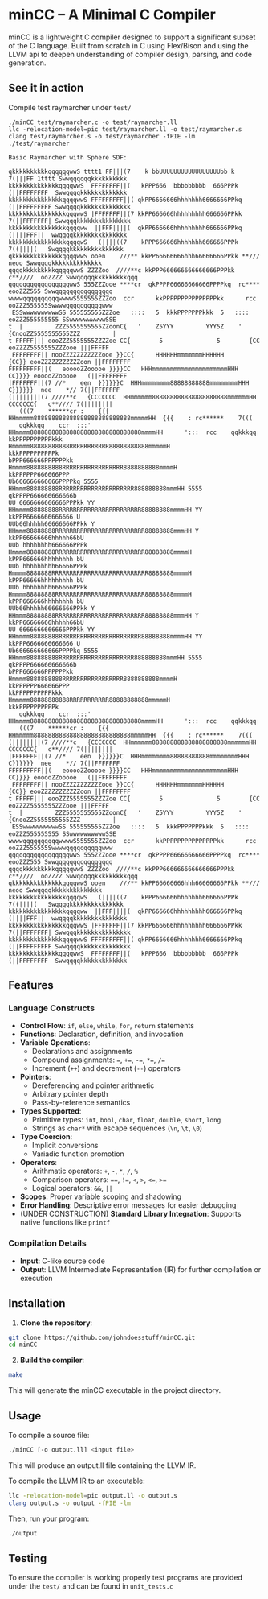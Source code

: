 # minCC – A Minimal C Compiler

minCC is a lightweight C compiler designed to support a significant subset of the C language. Built from scratch in C using Flex/Bison and using the LLVM api to deepen understanding of compiler design, parsing, and code generation.

## See it in action

Compile test raymarcher under `test/`

```
./minCC test/raymarcher.c -o test/raymarcher.ll
llc -relocation-model=pic test/raymarcher.ll -o test/raymarcher.s
clang test/raymarcher.s -o test/raymarcher -fPIE -lm
./test/raymarcher

Basic Raymarcher with Sphere SDF:

qkkkkkkkkkkqqqqqqwwS tttt1 FF|||(7    k bbUUUUUUUUUUUUUUUUUbb k    7(|||FF 1tttt Swwqqqqqqkkkkkkkkkk
kkkkkkkkkkkkkkqqqqwwS  FFFFFFFF||(   kPPP666  bbbbbbbbb  666PPPk   (||FFFFFFFF  Swwqqqqkkkkkkkkkkkkk
kkkkkkkkkkkkkkkqqqqwwS FFFFFFFFF||( qkPP6666666hhhhhhh6666666PPkq (||FFFFFFFFF Swwqqqqkkkkkkkkkkkkkk
kkkkkkkkkkkkkkkkqqqwwS |FFFFFFF||(7 kkPP666666hhhhhhhhh666666PPkk 7(||FFFFFFF| Swwqqqkkkkkkkkkkkkkkk
kkkkkkkkkkkkkkkkqqqqww  ||FFF||||(  qkPP666666hhhhhhhhh666666PPkq  (||||FFF||  wwqqqqkkkkkkkkkkkkkkk
kkkkkkkkkkkkkkkkqqqqwS   (||||((7    kPPP666666hhhhhhh666666PPPk    7((||||(   Swqqqqkkkkkkkkkkkkkkk
qkkkkkkkkkkkkkkqqqqwwS ooen    ///** kkPP66666666hhh66666666PPkk **///    neoo Swwqqqqkkkkkkkkkkkkkk
qqqqkkkkkkkkkqqqqqwwS ZZZZoo  ////**c kkPPP666666666666666PPPkk c**////  ooZZZZ Swwqqqqqkkkkkkkkkqqq
qqqqqqqqqqqqqqqqqwwS 555ZZZooe ****cr  qkPPPP66666666666PPPPkq  rc**** eooZZZ555 Swwqqqqqqqqqqqqqqqq
wwwwqqqqqqqqqqwwwwS555555ZZZoo  ccr      kkPPPPPPPPPPPPPPPkk      rcc  ooZZZ555555Swwwwqqqqqqqqqqwww
 ESSwwwwwwwwwwSS 555555555ZZZoe   ::::   5  kkkPPPPPPPkkk  5   ::::   eoZZZ555555555 SSwwwwwwwwwwSSE
t  |         ZZZ5555555555ZZoonC{   '    Z5YYY         YYY5Z    '   {CnooZZ5555555555ZZZ         |
t FFFFF||| eooZZZ5555555ZZZZoe CC{        5               5        {CC eoZZZZ5555555ZZZooe |||FFFFF
 FFFFFFFF|| nooZZZZZZZZZZZooe }}CC{      HHHHHHmmmmmmmHHHHHH      {CC}} eooZZZZZZZZZZZoon ||FFFFFFFF
FFFFFFFFF||(   eooooZZooooe }}}}CC   HHHmmmmmmmmmmmmmmmmmmmmmHHH   CC}}}} eooooZZooooe   (||FFFFFFFF
|FFFFFFF||(7 //*    een  }}}}}}C  HHHmmmmmmmm88888888888mmmmmmmmHHH  C}}}}}}  nee    *// 7(||FFFFFFF
(||||||||(7 ////**c   {CCCCCCC  HHmmmmmm888888888888888888888mmmmmmHH  CCCCCCC{   c**//// 7(||||||||
   (((7    ******cr :    {{{  HHmmmmm888888888888888888888888888mmmmmHH  {{{    : rc******    7(((
   qqkkkqq    ccr  :::'      HHmmmm8888888888888888888888888888888mmmmHH      ':::  rcc    qqkkkqq
kkPPPPPPPPPPkkk             Hmmmmm88888888888RRRRRRRRRRR88888888888mmmmmH             kkkPPPPPPPPPPk
bPPP666666PPPPPPkk         Hmmmm8888888888RRRRRRRRRRRRRRRRR8888888888mmmmH         kkPPPPPP666666PPP
Ub666666666666PPPPkq 5555 HHmmm888888888RRRRRRRRRRRRRRRRRRRRR888888888mmmHH 5555 qkPPPP666666666666b
UU 6666666666666PPPkk YY HHmmmm88888888RRRRRRRRRRRRRRRRRRRRRRR88888888mmmmHH YY kkPPP6666666666666 U
UUb66hhhhh66666666PPkk Y HHmmm88888888RRRRRRRRRRRRRRRRRRRRRRRRR88888888mmmHH Y kkPP66666666hhhhh66bU
UUb hhhhhhhh666666PPPk   Hmmmm88888888RRRRRRRRRRRRRRRRRRRRRRRRR88888888mmmmH   kPPP666666hhhhhhhh bU
UUb hhhhhhhhh66666PPPk   Hmmmm8888888RRRRRRRRRRRRRRRRRRRRRRRRRRR8888888mmmmH   kPPP66666hhhhhhhhh bU
UUb hhhhhhhh666666PPPk   Hmmmm88888888RRRRRRRRRRRRRRRRRRRRRRRRR88888888mmmmH   kPPP666666hhhhhhhh bU
UUb66hhhhh66666666PPkk Y HHmmm88888888RRRRRRRRRRRRRRRRRRRRRRRRR88888888mmmHH Y kkPP66666666hhhhh66bU
UU 6666666666666PPPkk YY HHmmmm88888888RRRRRRRRRRRRRRRRRRRRRRR88888888mmmmHH YY kkPPP6666666666666 U
Ub666666666666PPPPkq 5555 HHmmm888888888RRRRRRRRRRRRRRRRRRRRR888888888mmmHH 5555 qkPPPP666666666666b
bPPP666666PPPPPPkk         Hmmmm8888888888RRRRRRRRRRRRRRRRR8888888888mmmmH         kkPPPPPP666666PPP
kkPPPPPPPPPPkkk             Hmmmmm88888888888RRRRRRRRRRR88888888888mmmmmH             kkkPPPPPPPPPPk
   qqkkkqq    ccr  :::'      HHmmmm8888888888888888888888888888888mmmmHH      ':::  rcc    qqkkkqq
   (((7    ******cr :    {{{  HHmmmmm888888888888888888888888888mmmmmHH  {{{    : rc******    7(((
(||||||||(7 ////**c   {CCCCCCC  HHmmmmmm888888888888888888888mmmmmmHH  CCCCCCC{   c**//// 7(||||||||
|FFFFFFF||(7 //*    een  }}}}}}C  HHHmmmmmmmm88888888888mmmmmmmmHHH  C}}}}}}  nee    *// 7(||FFFFFFF
FFFFFFFFF||(   eooooZZooooe }}}}CC   HHHmmmmmmmmmmmmmmmmmmmmmHHH   CC}}}} eooooZZooooe   (||FFFFFFFF
 FFFFFFFF|| nooZZZZZZZZZZZooe }}CC{      HHHHHHmmmmmmmHHHHHH      {CC}} eooZZZZZZZZZZZoon ||FFFFFFFF
t FFFFF||| eooZZZ5555555ZZZZoe CC{        5               5        {CC eoZZZZ5555555ZZZooe |||FFFFF
t  |         ZZZ5555555555ZZoonC{   '    Z5YYY         YYY5Z    '   {CnooZZ5555555555ZZZ         |
 ESSwwwwwwwwwwSS 555555555ZZZoe   ::::   5  kkkPPPPPPPkkk  5   ::::   eoZZZ555555555 SSwwwwwwwwwwSSE
wwwwqqqqqqqqqqwwwwS555555ZZZoo  ccr      kkPPPPPPPPPPPPPPPkk      rcc  ooZZZ555555Swwwwqqqqqqqqqqwww
qqqqqqqqqqqqqqqqqwwS 555ZZZooe ****cr  qkPPPP66666666666PPPPkq  rc**** eooZZZ555 Swwqqqqqqqqqqqqqqqq
qqqqkkkkkkkkkqqqqqwwS ZZZZoo  ////**c kkPPP666666666666666PPPkk c**////  ooZZZZ Swwqqqqqkkkkkkkkkqqq
qkkkkkkkkkkkkkkqqqqwwS ooen    ///** kkPP66666666hhh66666666PPkk **///    neoo Swwqqqqkkkkkkkkkkkkkk
kkkkkkkkkkkkkkkkqqqqwS   (||||((7    kPPP666666hhhhhhh666666PPPk    7((||||(   Swqqqqkkkkkkkkkkkkkkk
kkkkkkkkkkkkkkkkqqqqww  ||FFF||||(  qkPP666666hhhhhhhhh666666PPkq  (||||FFF||  wwqqqqkkkkkkkkkkkkkkk
kkkkkkkkkkkkkkkkqqqwwS |FFFFFFF||(7 kkPP666666hhhhhhhhh666666PPkk 7(||FFFFFFF| Swwqqqkkkkkkkkkkkkkkk
kkkkkkkkkkkkkkkqqqqwwS FFFFFFFFF||( qkPP6666666hhhhhhh6666666PPkq (||FFFFFFFFF Swwqqqqkkkkkkkkkkkkkk
kkkkkkkkkkkkkkqqqqwwS  FFFFFFFF||(   kPPP666  bbbbbbbbb  666PPPk   (||FFFFFFFF  Swwqqqqkkkkkkkkkkkkk
```


## Features

### Language Constructs

- **Control Flow**: `if`, `else`, `while`, `for`, `return` statements
- **Functions**: Declaration, definition, and invocation
- **Variable Operations**:
  - Declarations and assignments
  - Compound assignments: `=`, `+=`, `-=`, `*=`, `/=`
  - Increment (`++`) and decrement (`--`) operators
- **Pointers**:
  - Dereferencing and pointer arithmetic
  - Arbitrary pointer depth
  - Pass-by-reference semantics
- **Types Supported**:
  - Primitive types: `int`, `bool`, `char`, `float`, `double`, `short`, `long`
  - Strings as `char*` with escape sequences (`\n`, `\t`, `\0`)
- **Type Coercion**:
  - Implicit conversions
  - Variadic function promotion
- **Operators**:
  - Arithmatic operators: `+`, `-`, `*`, `/`, `%`
  - Comparison operators: `==`, `!=`, `<`, `>`, `<=`, `>=`
  - Logical operators: `&&`, `||`
- **Scopes**: Proper variable scoping and shadowing
- **Error Handling**: Descriptive error messages for easier debugging
- (UNDER CONSTRUCTION) **Standard Library Integration**: Supports native functions like `printf`

### Compilation Details

- **Input**: C-like source code
- **Output**: LLVM Intermediate Representation (IR) for further compilation or execution

## Installation

1. **Clone the repository**:

```bash
git clone https://github.com/johndoesstuff/minCC.git
cd minCC
```

2. **Build the compiler**:

```bash
make
```

This will generate the minCC executable in the project directory.

## Usage

To compile a source file:

```bash
./minCC [-o output.ll] <input file>
```

This will produce an output.ll file containing the LLVM IR.

To compile the LLVM IR to an executable:

```bash
llc -relocation-model=pic output.ll -o output.s
clang output.s -o output -fPIE -lm
```

Then, run your program:

```bash
./output
```

## Testing

To ensure the compiler is working properly test programs are provided under the `test/` and can be found in `unit_tests.c`
